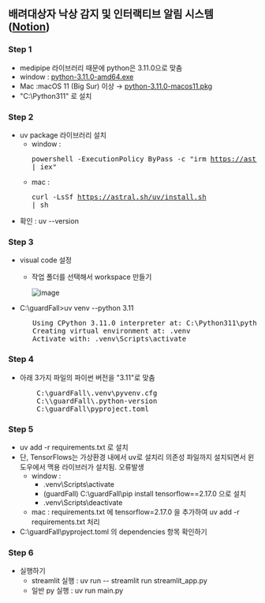 ## 배려대상자 낙상 감지 및 인터랙티브 알림 시스템 ([Notion](https://mycodehive.notion.site/1db04465e0ff80149aa8df807b38de12))

### Step 1
  - medipipe 라이브러리 때문에 python은 3.11.0으로 맞춤
  - window : [python-3.11.0-amd64.exe](https://www.python.org/ftp/python/3.11.0/python-3.11.0-amd64.exe)
  - Mac :macOS 11 (Big Sur) 이상 → [python-3.11.0-macos11.pkg](https://www.python.org/ftp/python/3.11.0/python-3.11.0-macos11.pkg)
  - "C:\Python311" 로 설치

### Step 2
  - uv package 라이브러리 설치
    - window : <pre>powershell -ExecutionPolicy ByPass -c "irm https://astral.sh/uv/install.ps1 | iex"</pre>
    - mac : <pre>curl -LsSf https://astral.sh/uv/install.sh | sh</pre>
  - 확인 : uv --version

### Step 3
  - visual code 설정
    - 작업 폴더를 선택해서 workspace 만들기

      ![image](https://github.com/user-attachments/assets/e54fcbfd-390d-459d-ad36-60bc62c936d0)

  - C:\guardFall>uv venv --python 3.11
       <pre>
       Using CPython 3.11.0 interpreter at: C:\Python311\python.exe
       Creating virtual environment at: .venv
       Activate with: .venv\Scripts\activate</pre>

### Step 4
  - 아래 3가지 파일의 파이썬 버전을 "3.11"로 맞춤
       <pre>
        C:\guardFall\.venv\pyvenv.cfg
        C:\\guardFall\.python-version
        C:\guardFall\pyproject.toml</pre>

### Step 5
  - uv add -r requirements.txt 로 설치
  - 단, TensorFlows는 가상환경 내에서 uv로 설치리 의존성 파일까지 설치되면서 윈도우에서 맥용 라이브러가 설치됨. 오류발생
    - window :
      - .venv\Scripts\activate
      - (guardFall) C:\guardFall\pip install tensorflow==2.17.0 으로 설치
      - .venv\Scripts\deactivate
    - mac : requirements.txt 에 tensorflow=2.17.0 을 추가하여 uv add -r requirements.txt 처리
  - C:\guardFall\pyproject.toml 의 dependencies 항목 확인하기

### Step 6
  - 실행하기
    - streamlit 실행 : uv run -- streamlit run streamlit_app.py
    - 일반 py 실행 : uv run main.py
